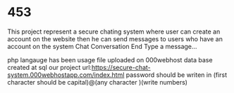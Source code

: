 # 453
This project represent a secure chating system where user can create an account on the website then he can send messages to users who have an account on the system
Chat Conversation End
Type a message...

php langauge has been usage
file uploaded on 000webhost
data base created at sql
our project url:https://secure-chat-system.000webhostapp.com/index.html
password should be writen in (first character should be capital)@(any character )(write numbers)

